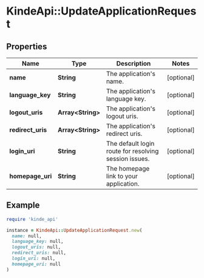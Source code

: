 # KindeApi::UpdateApplicationRequest

## Properties

| Name | Type | Description | Notes |
| ---- | ---- | ----------- | ----- |
| **name** | **String** | The application&#39;s name. | [optional] |
| **language_key** | **String** | The application&#39;s language key. | [optional] |
| **logout_uris** | **Array&lt;String&gt;** | The application&#39;s logout uris. | [optional] |
| **redirect_uris** | **Array&lt;String&gt;** | The application&#39;s redirect uris. | [optional] |
| **login_uri** | **String** | The default login route for resolving session issues. | [optional] |
| **homepage_uri** | **String** | The homepage link to your application. | [optional] |

## Example

```ruby
require 'kinde_api'

instance = KindeApi::UpdateApplicationRequest.new(
  name: null,
  language_key: null,
  logout_uris: null,
  redirect_uris: null,
  login_uri: null,
  homepage_uri: null
)
```

